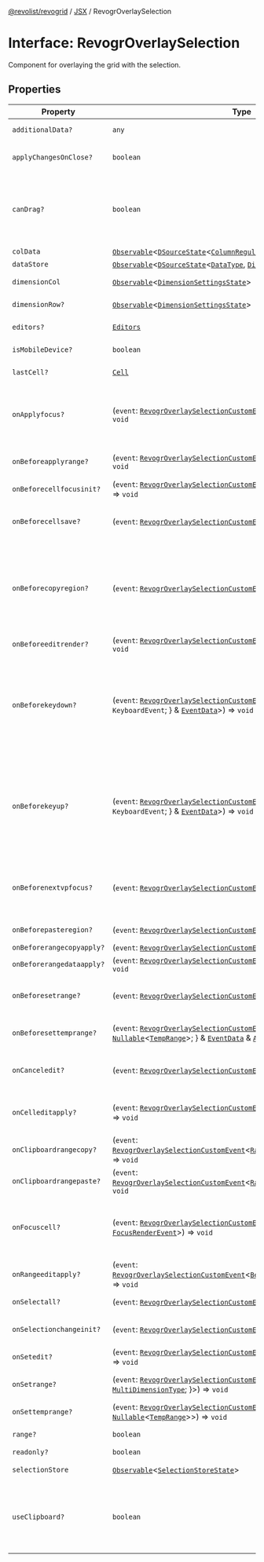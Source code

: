[@revolist/revogrid](README.md) / [JSX](Namespace.JSX.md) / RevogrOverlaySelection

# Interface: RevogrOverlaySelection

Component for overlaying the grid with the selection.

## Properties

| Property | Type | Description | Defined in |
| ------ | ------ | ------ | ------ |
| `additionalData?` | `any` | Additional data to pass to renderer. | [src/components.d.ts:2015](https://github.com/revolist/revogrid/blob/339b58d64f0e4822db63d040318421d77ef85671/src/components.d.ts#L2015) |
| `applyChangesOnClose?` | `boolean` | If true applys changes when cell closes if not Escape. | [src/components.d.ts:2019](https://github.com/revolist/revogrid/blob/339b58d64f0e4822db63d040318421d77ef85671/src/components.d.ts#L2019) |
| `canDrag?` | `boolean` | Enable revogr-order-editor component (read more in revogr-order-editor component). Allows D&D. | [src/components.d.ts:2023](https://github.com/revolist/revogrid/blob/339b58d64f0e4822db63d040318421d77ef85671/src/components.d.ts#L2023) |
| `colData` | [`Observable`](TypeAlias.Observable.md)\<[`DSourceState`](TypeAlias.DSourceState.md)\<[`ColumnRegular`](Interface.ColumnRegular.md), [`DimensionCols`](TypeAlias.DimensionCols.md)\>\> | Column data store. | [src/components.d.ts:2027](https://github.com/revolist/revogrid/blob/339b58d64f0e4822db63d040318421d77ef85671/src/components.d.ts#L2027) |
| `dataStore` | [`Observable`](TypeAlias.Observable.md)\<[`DSourceState`](TypeAlias.DSourceState.md)\<[`DataType`](TypeAlias.DataType.md), [`DimensionRows`](TypeAlias.DimensionRows.md)\>\> | Row data store. | [src/components.d.ts:2031](https://github.com/revolist/revogrid/blob/339b58d64f0e4822db63d040318421d77ef85671/src/components.d.ts#L2031) |
| `dimensionCol` | [`Observable`](TypeAlias.Observable.md)\<[`DimensionSettingsState`](Interface.DimensionSettingsState.md)\> | Dimension settings X. | [src/components.d.ts:2035](https://github.com/revolist/revogrid/blob/339b58d64f0e4822db63d040318421d77ef85671/src/components.d.ts#L2035) |
| `dimensionRow?` | [`Observable`](TypeAlias.Observable.md)\<[`DimensionSettingsState`](Interface.DimensionSettingsState.md)\> | Dimension settings Y. | [src/components.d.ts:2039](https://github.com/revolist/revogrid/blob/339b58d64f0e4822db63d040318421d77ef85671/src/components.d.ts#L2039) |
| `editors?` | [`Editors`](TypeAlias.Editors.md) | Custom editors register. | [src/components.d.ts:2043](https://github.com/revolist/revogrid/blob/339b58d64f0e4822db63d040318421d77ef85671/src/components.d.ts#L2043) |
| `isMobileDevice?` | `boolean` | Is mobile view mode. | [src/components.d.ts:2047](https://github.com/revolist/revogrid/blob/339b58d64f0e4822db63d040318421d77ef85671/src/components.d.ts#L2047) |
| `lastCell?` | [`Cell`](Interface.Cell.md) | Last real coordinates positions + 1. | [src/components.d.ts:2051](https://github.com/revolist/revogrid/blob/339b58d64f0e4822db63d040318421d77ef85671/src/components.d.ts#L2051) |
| `onApplyfocus?` | (`event`: [`RevogrOverlaySelectionCustomEvent`](Interface.RevogrOverlaySelectionCustomEvent.md)\<[`FocusRenderEvent`](Interface.FocusRenderEvent.md)\>) => `void` | Before cell get focused. To prevent the default behavior of applying the edit data, you can call `e.preventDefault()`. | [src/components.d.ts:2055](https://github.com/revolist/revogrid/blob/339b58d64f0e4822db63d040318421d77ef85671/src/components.d.ts#L2055) |
| `onBeforeapplyrange?` | (`event`: [`RevogrOverlaySelectionCustomEvent`](Interface.RevogrOverlaySelectionCustomEvent.md)\<[`FocusRenderEvent`](Interface.FocusRenderEvent.md)\>) => `void` | Before range applied. First step in triggerRangeEvent. | [src/components.d.ts:2059](https://github.com/revolist/revogrid/blob/339b58d64f0e4822db63d040318421d77ef85671/src/components.d.ts#L2059) |
| `onBeforecellfocusinit?` | (`event`: [`RevogrOverlaySelectionCustomEvent`](Interface.RevogrOverlaySelectionCustomEvent.md)\<[`BeforeSaveDataDetails`](Interface.BeforeSaveDataDetails.md)\>) => `void` | Before cell focus. | [src/components.d.ts:2063](https://github.com/revolist/revogrid/blob/339b58d64f0e4822db63d040318421d77ef85671/src/components.d.ts#L2063) |
| `onBeforecellsave?` | (`event`: [`RevogrOverlaySelectionCustomEvent`](Interface.RevogrOverlaySelectionCustomEvent.md)\<`any`\>) => `void` | Runs before cell save. Can be used to override or cancel original save. | [src/components.d.ts:2067](https://github.com/revolist/revogrid/blob/339b58d64f0e4822db63d040318421d77ef85671/src/components.d.ts#L2067) |
| `onBeforecopyregion?` | (`event`: [`RevogrOverlaySelectionCustomEvent`](Interface.RevogrOverlaySelectionCustomEvent.md)\<`any`\>) => `void` | Before clipboard copy happened. Validate data before copy. To prevent the default behavior of editing data and use your own implementation, call `e.preventDefault()`. | [src/components.d.ts:2071](https://github.com/revolist/revogrid/blob/339b58d64f0e4822db63d040318421d77ef85671/src/components.d.ts#L2071) |
| `onBeforeeditrender?` | (`event`: [`RevogrOverlaySelectionCustomEvent`](Interface.RevogrOverlaySelectionCustomEvent.md)\<[`FocusRenderEvent`](Interface.FocusRenderEvent.md)\>) => `void` | Before editor render. | [src/components.d.ts:2075](https://github.com/revolist/revogrid/blob/339b58d64f0e4822db63d040318421d77ef85671/src/components.d.ts#L2075) |
| `onBeforekeydown?` | (`event`: [`RevogrOverlaySelectionCustomEvent`](Interface.RevogrOverlaySelectionCustomEvent.md)\<\{ `original`: `KeyboardEvent`; \} & [`EventData`](TypeAlias.EventData.md)\>) => `void` | Before key up event proxy, used to prevent key up trigger. If you have some custom behaviour event, use this event to check if it wasn't processed by internal logic. Call preventDefault(). | [src/components.d.ts:2079](https://github.com/revolist/revogrid/blob/339b58d64f0e4822db63d040318421d77ef85671/src/components.d.ts#L2079) |
| `onBeforekeyup?` | (`event`: [`RevogrOverlaySelectionCustomEvent`](Interface.RevogrOverlaySelectionCustomEvent.md)\<\{ `original`: `KeyboardEvent`; \} & [`EventData`](TypeAlias.EventData.md)\>) => `void` | Before key down event proxy, used to prevent key down trigger. If you have some custom behaviour event, use this event to check if it wasn't processed by internal logic. Call preventDefault(). | [src/components.d.ts:2083](https://github.com/revolist/revogrid/blob/339b58d64f0e4822db63d040318421d77ef85671/src/components.d.ts#L2083) |
| `onBeforenextvpfocus?` | (`event`: [`RevogrOverlaySelectionCustomEvent`](Interface.RevogrOverlaySelectionCustomEvent.md)\<[`Cell`](Interface.Cell.md)\>) => `void` | Fired when change of viewport happens. Usually when we switch between pinned regions. | [src/components.d.ts:2087](https://github.com/revolist/revogrid/blob/339b58d64f0e4822db63d040318421d77ef85671/src/components.d.ts#L2087) |
| `onBeforepasteregion?` | (`event`: [`RevogrOverlaySelectionCustomEvent`](Interface.RevogrOverlaySelectionCustomEvent.md)\<`any`\>) => `void` | Before region paste happened. | [src/components.d.ts:2091](https://github.com/revolist/revogrid/blob/339b58d64f0e4822db63d040318421d77ef85671/src/components.d.ts#L2091) |
| `onBeforerangecopyapply?` | (`event`: [`RevogrOverlaySelectionCustomEvent`](Interface.RevogrOverlaySelectionCustomEvent.md)\<[`ChangedRange`](TypeAlias.ChangedRange.md)\>) => `void` | Before range copy. | [src/components.d.ts:2095](https://github.com/revolist/revogrid/blob/339b58d64f0e4822db63d040318421d77ef85671/src/components.d.ts#L2095) |
| `onBeforerangedataapply?` | (`event`: [`RevogrOverlaySelectionCustomEvent`](Interface.RevogrOverlaySelectionCustomEvent.md)\<[`FocusRenderEvent`](Interface.FocusRenderEvent.md)\>) => `void` | Range data apply. | [src/components.d.ts:2099](https://github.com/revolist/revogrid/blob/339b58d64f0e4822db63d040318421d77ef85671/src/components.d.ts#L2099) |
| `onBeforesetrange?` | (`event`: [`RevogrOverlaySelectionCustomEvent`](Interface.RevogrOverlaySelectionCustomEvent.md)\<`any`\>) => `void` | Before range selection applied. Second step in triggerRangeEvent. | [src/components.d.ts:2103](https://github.com/revolist/revogrid/blob/339b58d64f0e4822db63d040318421d77ef85671/src/components.d.ts#L2103) |
| `onBeforesettemprange?` | (`event`: [`RevogrOverlaySelectionCustomEvent`](Interface.RevogrOverlaySelectionCustomEvent.md)\<\{ `tempRange`: `null` \| [`Nullable`](TypeAlias.Nullable.md)\<[`TempRange`](TypeAlias.TempRange.md)\>; \} & [`EventData`](TypeAlias.EventData.md) & [`AllDimensionType`](Interface.AllDimensionType.md)\>) => `void` | Before set temp range area during autofill. | [src/components.d.ts:2107](https://github.com/revolist/revogrid/blob/339b58d64f0e4822db63d040318421d77ef85671/src/components.d.ts#L2107) |
| `onCanceledit?` | (`event`: [`RevogrOverlaySelectionCustomEvent`](Interface.RevogrOverlaySelectionCustomEvent.md)\<`any`\>) => `void` | Cancel edit. Used for editors support when editor close requested. | [src/components.d.ts:2111](https://github.com/revolist/revogrid/blob/339b58d64f0e4822db63d040318421d77ef85671/src/components.d.ts#L2111) |
| `onCelleditapply?` | (`event`: [`RevogrOverlaySelectionCustomEvent`](Interface.RevogrOverlaySelectionCustomEvent.md)\<[`BeforeSaveDataDetails`](Interface.BeforeSaveDataDetails.md)\>) => `void` | Cell edit apply to the data source. Triggers datasource edit on the root level. | [src/components.d.ts:2115](https://github.com/revolist/revogrid/blob/339b58d64f0e4822db63d040318421d77ef85671/src/components.d.ts#L2115) |
| `onClipboardrangecopy?` | (`event`: [`RevogrOverlaySelectionCustomEvent`](Interface.RevogrOverlaySelectionCustomEvent.md)\<[`RangeClipboardCopyEventProps`](TypeAlias.RangeClipboardCopyEventProps.md)\>) => `void` | Range copy. | [src/components.d.ts:2119](https://github.com/revolist/revogrid/blob/339b58d64f0e4822db63d040318421d77ef85671/src/components.d.ts#L2119) |
| `onClipboardrangepaste?` | (`event`: [`RevogrOverlaySelectionCustomEvent`](Interface.RevogrOverlaySelectionCustomEvent.md)\<[`RangeClipboardPasteEvent`](TypeAlias.RangeClipboardPasteEvent.md)\>) => `void` | Range paste event. | [src/components.d.ts:2123](https://github.com/revolist/revogrid/blob/339b58d64f0e4822db63d040318421d77ef85671/src/components.d.ts#L2123) |
| `onFocuscell?` | (`event`: [`RevogrOverlaySelectionCustomEvent`](Interface.RevogrOverlaySelectionCustomEvent.md)\<[`ApplyFocusEvent`](Interface.ApplyFocusEvent.md) & [`FocusRenderEvent`](Interface.FocusRenderEvent.md)\>) => `void` | Cell get focused. To prevent the default behavior of applying the edit data, you can call `e.preventDefault()`. | [src/components.d.ts:2127](https://github.com/revolist/revogrid/blob/339b58d64f0e4822db63d040318421d77ef85671/src/components.d.ts#L2127) |
| `onRangeeditapply?` | (`event`: [`RevogrOverlaySelectionCustomEvent`](Interface.RevogrOverlaySelectionCustomEvent.md)\<[`BeforeRangeSaveDataDetails`](TypeAlias.BeforeRangeSaveDataDetails.md)\>) => `void` | Range data apply. Triggers datasource edit on the root level. | [src/components.d.ts:2131](https://github.com/revolist/revogrid/blob/339b58d64f0e4822db63d040318421d77ef85671/src/components.d.ts#L2131) |
| `onSelectall?` | (`event`: [`RevogrOverlaySelectionCustomEvent`](Interface.RevogrOverlaySelectionCustomEvent.md)\<`any`\>) => `void` | Select all cells from keyboard. | [src/components.d.ts:2135](https://github.com/revolist/revogrid/blob/339b58d64f0e4822db63d040318421d77ef85671/src/components.d.ts#L2135) |
| `onSelectionchangeinit?` | (`event`: [`RevogrOverlaySelectionCustomEvent`](Interface.RevogrOverlaySelectionCustomEvent.md)\<[`ChangedRange`](TypeAlias.ChangedRange.md)\>) => `void` | Autofill data in range. First step in applyRangeWithData | [src/components.d.ts:2139](https://github.com/revolist/revogrid/blob/339b58d64f0e4822db63d040318421d77ef85671/src/components.d.ts#L2139) |
| `onSetedit?` | (`event`: [`RevogrOverlaySelectionCustomEvent`](Interface.RevogrOverlaySelectionCustomEvent.md)\<[`BeforeSaveDataDetails`](Interface.BeforeSaveDataDetails.md)\>) => `void` | Set edit cell. | [src/components.d.ts:2143](https://github.com/revolist/revogrid/blob/339b58d64f0e4822db63d040318421d77ef85671/src/components.d.ts#L2143) |
| `onSetrange?` | (`event`: [`RevogrOverlaySelectionCustomEvent`](Interface.RevogrOverlaySelectionCustomEvent.md)\<[`RangeArea`](TypeAlias.RangeArea.md) & \{ `type`: [`MultiDimensionType`](TypeAlias.MultiDimensionType.md); \}\>) => `void` | Set range. Third step in triggerRangeEvent. | [src/components.d.ts:2147](https://github.com/revolist/revogrid/blob/339b58d64f0e4822db63d040318421d77ef85671/src/components.d.ts#L2147) |
| `onSettemprange?` | (`event`: [`RevogrOverlaySelectionCustomEvent`](Interface.RevogrOverlaySelectionCustomEvent.md)\<`null` \| [`Nullable`](TypeAlias.Nullable.md)\<[`TempRange`](TypeAlias.TempRange.md)\>\>) => `void` | Set temp range area during autofill. | [src/components.d.ts:2151](https://github.com/revolist/revogrid/blob/339b58d64f0e4822db63d040318421d77ef85671/src/components.d.ts#L2151) |
| `range?` | `boolean` | Range selection allowed. | [src/components.d.ts:2155](https://github.com/revolist/revogrid/blob/339b58d64f0e4822db63d040318421d77ef85671/src/components.d.ts#L2155) |
| `readonly?` | `boolean` | Readonly mode. | [src/components.d.ts:2159](https://github.com/revolist/revogrid/blob/339b58d64f0e4822db63d040318421d77ef85671/src/components.d.ts#L2159) |
| `selectionStore` | [`Observable`](TypeAlias.Observable.md)\<[`SelectionStoreState`](TypeAlias.SelectionStoreState.md)\> | Selection, range, focus. | [src/components.d.ts:2163](https://github.com/revolist/revogrid/blob/339b58d64f0e4822db63d040318421d77ef85671/src/components.d.ts#L2163) |
| `useClipboard?` | `boolean` | Enable revogr-clipboard component (read more in revogr-clipboard component). Allows copy/paste. | [src/components.d.ts:2167](https://github.com/revolist/revogrid/blob/339b58d64f0e4822db63d040318421d77ef85671/src/components.d.ts#L2167) |
